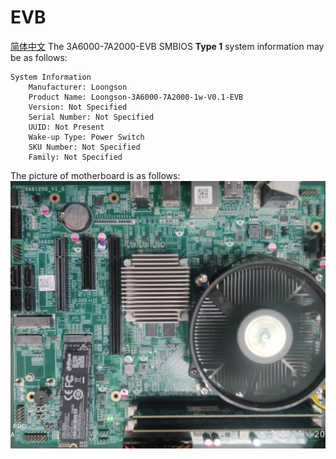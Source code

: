 # EVB

[简体中文](https://github.com/loongson/Firmware/blob/main/6000Series/PC/3A6000-7A2000-EVB/README_CN.md)
The 3A6000-7A2000-EVB SMBIOS **Type 1** system information may be as follows:
```
System Information
	Manufacturer: Loongson
	Product Name: Loongson-3A6000-7A2000-1w-V0.1-EVB
	Version: Not Specified
	Serial Number: Not Specified
	UUID: Not Present
	Wake-up Type: Power Switch
	SKU Number: Not Specified
	Family: Not Specified
```
The picture of motherboard is as follows:
![image](https://github.com/loongson/Firmware/blob/main/Image/XA61200.jpg)
